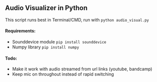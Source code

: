 ## Audio Visualizer in Python  
This script runs best in Terminal/CMD, run with `python audio_visual.py`

#### Requirements:
- Sounddevice module `pip install sounddevice`
- Numpy library `pip install numpy`

#### Todo:
- Make it work with audio streamed from url links (youtube, bandcamp)
- Keep mic on throughout instead of rapid switching
